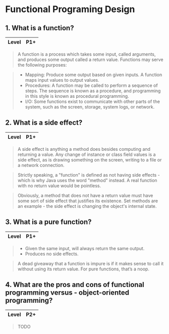 # Functional Programing Design

## 1. What is a function?

| Level | P1+ |
| ----- | --- |

> A function is a process which takes some input, called arguments, and produces some output called a return value. Functions may serve the following purposes:

> - Mapping: Produce some output based on given inputs. A function maps input values to output values.
> - Procedures: A function may be called to perform a sequence of steps. The sequence is known as a procedure, and programming in this style is known as procedural programming.
> - I/O: Some functions exist to communicate with other parts of the system, such as the screen, storage, system logs, or network.

## 2. What is a side effect?

| Level | P1+ |
| ----- | --- |

> A side effect is anything a method does besides computing and returning a value. Any change of instance or class field values is a side effect, as is drawing something on the screen, writing to a file or a network connection.

> Strictly speaking, a "function" is defined as not having side effects - which is why Java uses the word "method" instead. A real function with no return value would be pointless.

> Obviously, a method that does not have a return value must have some sort of side effect that justifies its existence. Set methods are an example - the side effect is changing the object's internal state.

## 3. What is a pure function?

| Level | P1+ |
| ----- | --- |

> - Given the same input, will always return the same output.
> - Produces no side effects.

> A dead giveaway that a function is impure is if it makes sense to call it without using its return value. For pure functions, that’s a noop.

## 4. What are the pros and cons of functional programming versus - object-oriented programming?

| Level | P2+ |
| ----- | --- |

> TODO